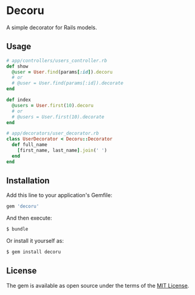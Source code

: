 # Decoru

A simple decorator for Rails models.

## Usage

```ruby
# app/controllers/users_controller.rb
def show
  @user = User.find(params[:id]).decoru
  # or
  # @user = User.find(params[:id]).decorate
end

def index
  @users = User.first(10).decoru
  # or
  # @users = User.first(10).decorate
end
```

```ruby
# app/decorators/user_decorator.rb
class UserDecorator < Decoru::Decorator
  def full_name
    [first_name, last_name].join(' ')
  end
end
```

## Installation

Add this line to your application's Gemfile:

```ruby
gem 'decoru'
```

And then execute:

```bash
$ bundle
```

Or install it yourself as:

```bash
$ gem install decoru
```

## License

The gem is available as open source under the terms of the [MIT License](https://opensource.org/licenses/MIT).
